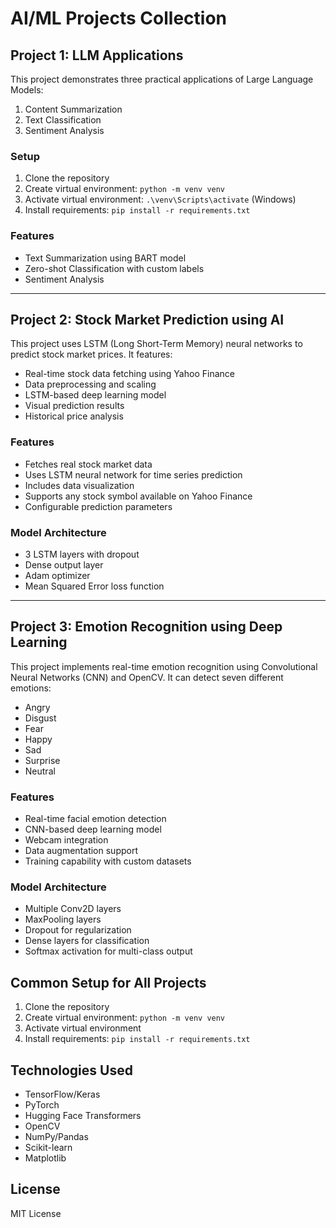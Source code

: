 # AI/ML Projects Collection

## Project 1: LLM Applications
This project demonstrates three practical applications of Large Language Models:
1. Content Summarization
2. Text Classification
3. Sentiment Analysis

### Setup
1. Clone the repository
2. Create virtual environment: `python -m venv venv`
3. Activate virtual environment: `.\venv\Scripts\activate` (Windows)
4. Install requirements: `pip install -r requirements.txt`

### Features
- Text Summarization using BART model
- Zero-shot Classification with custom labels
- Sentiment Analysis
---

## Project 2: Stock Market Prediction using AI

This project uses LSTM (Long Short-Term Memory) neural networks to predict stock market prices. It features:
- Real-time stock data fetching using Yahoo Finance
- Data preprocessing and scaling
- LSTM-based deep learning model
- Visual prediction results
- Historical price analysis

### Features
- Fetches real stock market data
- Uses LSTM neural network for time series prediction
- Includes data visualization
- Supports any stock symbol available on Yahoo Finance
- Configurable prediction parameters

### Model Architecture
- 3 LSTM layers with dropout
- Dense output layer
- Adam optimizer
- Mean Squared Error loss function
---

## Project 3: Emotion Recognition using Deep Learning

This project implements real-time emotion recognition using Convolutional Neural Networks (CNN) and OpenCV. It can detect seven different emotions:
- Angry
- Disgust
- Fear
- Happy
- Sad
- Surprise
- Neutral

### Features
- Real-time facial emotion detection
- CNN-based deep learning model
- Webcam integration
- Data augmentation support
- Training capability with custom datasets

### Model Architecture
- Multiple Conv2D layers
- MaxPooling layers
- Dropout for regularization
- Dense layers for classification
- Softmax activation for multi-class output

## Common Setup for All Projects
1. Clone the repository
2. Create virtual environment: `python -m venv venv`
3. Activate virtual environment
4. Install requirements: `pip install -r requirements.txt`

## Technologies Used
- TensorFlow/Keras
- PyTorch
- Hugging Face Transformers
- OpenCV
- NumPy/Pandas
- Scikit-learn
- Matplotlib

## License
MIT License